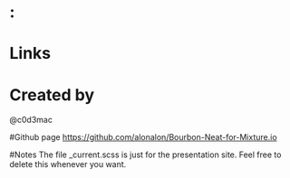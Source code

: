 # :

# Links


# Created by
@c0d3mac

#Github page
https://github.com/alonalon/Bourbon-Neat-for-Mixture.io

#Notes
The file _current.scss is just for the presentation site. Feel free to delete this whenever you want.
